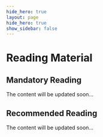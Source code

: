 ```yaml
---
hide_hero: true
layout: page
hide_hero: true
show_sidebar: false
---
```


# Reading Material

## Mandatory Reading

The content will be updated soon...



## Recommended Reading

The content will be updated soon...

